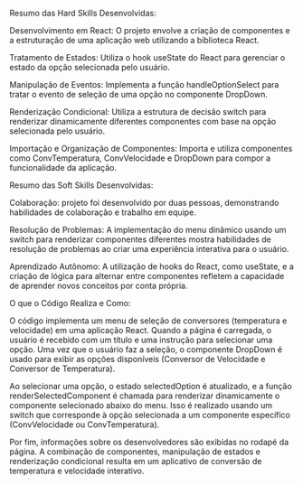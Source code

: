 Resumo das Hard Skills Desenvolvidas:

Desenvolvimento em React: O projeto envolve a criação de componentes e a estruturação de uma aplicação web utilizando a biblioteca React.

Tratamento de Estados: Utiliza o hook useState do React para gerenciar o estado da opção selecionada pelo usuário.

Manipulação de Eventos: Implementa a função handleOptionSelect para tratar o evento de seleção de uma opção no componente DropDown.

Renderização Condicional: Utiliza a estrutura de decisão switch para renderizar dinamicamente diferentes componentes com base na opção selecionada pelo usuário.

Importação e Organização de Componentes: Importa e utiliza componentes como ConvTemperatura, ConvVelocidade e DropDown para compor a funcionalidade da aplicação.

Resumo das Soft Skills Desenvolvidas:

Colaboração: projeto foi desenvolvido por duas pessoas, demonstrando habilidades de colaboração e trabalho em equipe.

Resolução de Problemas: A implementação do menu dinâmico usando um switch para renderizar componentes diferentes mostra habilidades de resolução de problemas ao criar uma experiência interativa para o usuário.

Aprendizado Autônomo: A utilização de hooks do React, como useState, e a criação de lógica para alternar entre componentes refletem a capacidade de aprender novos conceitos por conta própria.

O que o Código Realiza e Como:

O código implementa um menu de seleção de conversores (temperatura e velocidade) em uma aplicação React. Quando a página é carregada, o usuário é recebido com um título e uma instrução para selecionar uma opção. Uma vez que o usuário faz a seleção, o componente DropDown é usado para exibir as opções disponíveis (Conversor de Velocidade e Conversor de Temperatura).

Ao selecionar uma opção, o estado selectedOption é atualizado, e a função renderSelectedComponent é chamada para renderizar dinamicamente o componente selecionado abaixo do menu. Isso é realizado usando um switch que corresponde à opção selecionada a um componente específico (ConvVelocidade ou ConvTemperatura).

Por fim, informações sobre os desenvolvedores são exibidas no rodapé da página. A combinação de componentes, manipulação de estados e renderização condicional resulta em um aplicativo de conversão de temperatura e velocidade interativo.